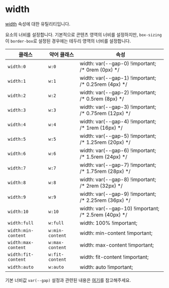 # width

[width](https://developer.mozilla.org/en-US/docs/Web/CSS/width) 속성에 대한 유틸리티입니다.

요소의 너비를 설정합니다. 기본적으로 콘텐츠 영역의 너비를 설정하지만, <code>box-sizing</code>이 <code>border-box</code>로 설정된 경우에는 테두리 영역의 너비를 설정합니다.

<table>
  <thead>
    <tr>
      <th scope="col">클래스</th>
      <th scope="col">약어 클래스</th>
      <th scope="col">속성</th>
    </tr>
  </thead>
  <tbody>
  <tr>
  <td><code>width:0</code></td>
  <td><code>w:0</code></td>
  <td><span class="code">width: var(--gap-0) !important;</span> <span class="c:weak">/* 0rem (0px) */</span></td>
</tr>
<tr>
  <td><code>width:1</code></td>
  <td><code>w:1</code></td>
  <td><span class="code">width: var(--gap-1) !important;</span> <span class="c:weak">/* 0.25rem (4px) */</span></td>
</tr>
<tr>
  <td><code>width:2</code></td>
  <td><code>w:2</code></td>
  <td><span class="code">width: var(--gap-2) !important;</span> <span class="c:weak">/* 0.5rem (8px) */</span></td>
</tr>
<tr>
  <td><code>width:3</code></td>
  <td><code>w:3</code></td>
  <td><span class="code">width: var(--gap-3) !important;</span> <span class="c:weak">/* 0.75rem (12px) */</span></td>
</tr>
<tr>
  <td><code>width:4</code></td>
  <td><code>w:4</code></td>
  <td><span class="code">width: var(--gap-4) !important;</span> <span class="c:weak">/* 1rem (16px) */</span></td>
</tr>
<tr>
  <td><code>width:5</code></td>
  <td><code>w:5</code></td>
  <td><span class="code">width: var(--gap-5) !important;</span> <span class="c:weak">/* 1.25rem (20px) */</span></td>
</tr>
<tr>
  <td><code>width:6</code></td>
  <td><code>w:6</code></td>
  <td><span class="code">width: var(--gap-6) !important;</span> <span class="c:weak">/* 1.5rem (24px) */</span></td>
</tr>
<tr>
  <td><code>width:7</code></td>
  <td><code>w:7</code></td>
  <td><span class="code">width: var(--gap-7) !important;</span> <span class="c:weak">/* 1.75rem (28px) */</span></td>
</tr>
<tr>
  <td><code>width:8</code></td>
  <td><code>w:8</code></td>
  <td><span class="code">width: var(--gap-8) !important;</span> <span class="c:weak">/* 2rem (32px) */</span></td>
</tr>
<tr>
  <td><code>width:9</code></td>
  <td><code>w:9</code></td>
  <td><span class="code">width: var(--gap-9) !important;</span> <span class="c:weak">/* 2.25rem (36px) */</span></td>
</tr>
<tr>
  <td><code>width:10</code></td>
  <td><code>w:10</code></td>
  <td><span class="code">width: var(--gap-10) !important;</span> <span class="c:weak">/* 2.5rem (40px) */</span></td>
</tr>
<tr>
  <td><code>width:full</code></td>
  <td><code>w:full</code></td>
  <td><span class="code">width: 100% !important;</span></td>
</tr>
<tr>
  <td><code>width:min-content</code></td>
  <td><code>w:min-content</code></td>
  <td><span class="code">width: min-content !important;</span></td>
</tr>
<tr>
  <td><code>width:max-content</code></td>
  <td><code>w:max-content</code></td>
  <td><span class="code">width: max-content !important;</span></td>
</tr>
<tr>
  <td><code>width:fit-content</code></td>
  <td><code>w:fit-content</code></td>
  <td><span class="code">width: fit-content !important;</span></td>
</tr>
<tr>
  <td><code>width:auto</code></td>
  <td><code>w:auto</code></td>
  <td><span class="code">width: auto !important;</span></td>
</tr>

  </tbody>

</table>

기본 너비값 `var(--gap)` 설정과 관련된 내용은 [여기](../../variables/gap.md)를 참고해주세요.
